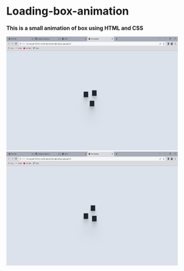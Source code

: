 # Loading-box-animation
**This is a small animation of box using HTML and CSS**

<img src="box-animation1.png" width=450 height=300>

<img src="box-animation2.png" width=450 height=300>
